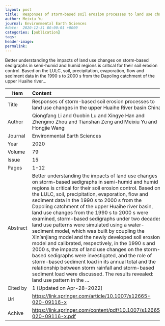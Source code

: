 ```yaml
---
layout: post
title:  Responses of storm-based soil erosion processes to land use changes in the upper Huaihe River basin China
author: Meixiu Yu
journal: Environmental Earth Sciences
#date:  2020-12-31 00:00:01 +0000
categories: [publication]
tags: 
header-image: 
permalink: 
---
```

Better understanding the impacts of land use changes on storm-based sedigraphs in semi-humid and humid regions is critical for their soil erosion control. Based on the LULC, soil, precipitation, evaporation, flow and sediment data in the 1990 s to 2000 s from the Dapoling catchment of the upper Huaihe river...
<!--the above is the excerpt-->
<!--more-->
<!--the following is the text-->


| Item           | Content    |
| ---------------|:------------|
| Title          | Responses of storm-based soil erosion processes to land use changes in the upper Huaihe River basin China     |
| Author         | Qiongfang Li and Guobin Lu and Xingye Han and Zhengmo Zhou and Tianshan Zeng and Meixiu Yu and Hongjie Wang    |
| Journal        | Environmental Earth Sciences   |
| Year           | 2020  |
| Volume         | 79	   |
| Issue          | 15	   |
| Pages          | 1-12	   |
| Abstract       | Better understanding the impacts of land use changes on storm-based sedigraphs in semi-humid and humid regions is critical for their soil erosion control. Based on the LULC, soil, precipitation, evaporation, flow and sediment data in the 1990 s to 2000 s from the Dapoling catchment of the upper Huaihe river basin, land use changes from the 1990 s to 2000 s were examined, storm-based sedigraphs under two decades’ land use patterns were simulated using a water-sediment model, which was built by coupling the Xin’anjiang model and the newly developed soil erosion model and calibrated, respectively, in the 1990 s and 2000 s, the impacts of land use changes on the storm-based sedigraphs were investigated, and the role of storm-based sediment load in its annual total and the relationship between storm rainfall and storm-based sediment load were discussed. The results revealed: land use pattern in the …	 |
| Cited by		 | 1 (Updated on Apr-28-2022)   |
| Url  			 | <https://link.springer.com/article/10.1007/s12665-020-09116-x>		 |
| Achive 	     | <https://link.springer.com/content/pdf/10.1007/s12665-020-09116-x.pdf>		 |

